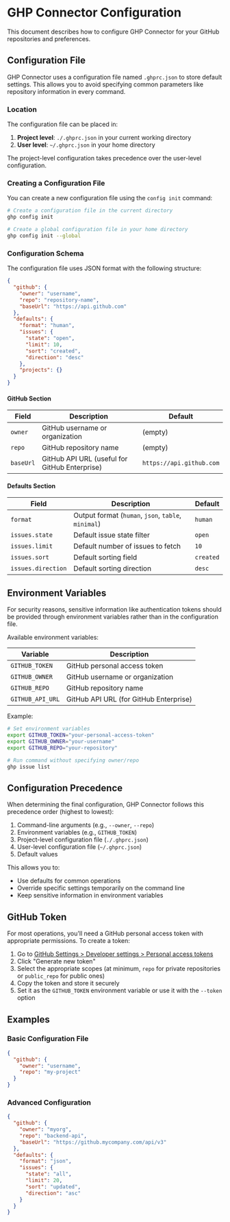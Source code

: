 # GHP Connector Configuration

This document describes how to configure GHP Connector for your GitHub repositories and preferences.

## Configuration File

GHP Connector uses a configuration file named `.ghprc.json` to store default settings. This allows you to avoid specifying common parameters like repository information in every command.

### Location

The configuration file can be placed in:

1. **Project level**: `./.ghprc.json` in your current working directory
2. **User level**: `~/.ghprc.json` in your home directory

The project-level configuration takes precedence over the user-level configuration.

### Creating a Configuration File

You can create a new configuration file using the `config init` command:

```bash
# Create a configuration file in the current directory
ghp config init

# Create a global configuration file in your home directory
ghp config init --global
```

### Configuration Schema

The configuration file uses JSON format with the following structure:

```json
{
  "github": {
    "owner": "username",
    "repo": "repository-name",
    "baseUrl": "https://api.github.com"
  },
  "defaults": {
    "format": "human",
    "issues": {
      "state": "open",
      "limit": 10,
      "sort": "created",
      "direction": "desc"
    },
    "projects": {}
  }
}
```

#### GitHub Section

| Field | Description | Default |
|-------|-------------|---------|
| `owner` | GitHub username or organization | (empty) |
| `repo` | GitHub repository name | (empty) |
| `baseUrl` | GitHub API URL (useful for GitHub Enterprise) | `https://api.github.com` |

#### Defaults Section

| Field | Description | Default |
|-------|-------------|---------|
| `format` | Output format (`human`, `json`, `table`, `minimal`) | `human` |
| `issues.state` | Default issue state filter | `open` |
| `issues.limit` | Default number of issues to fetch | `10` |
| `issues.sort` | Default sorting field | `created` |
| `issues.direction` | Default sorting direction | `desc` |

## Environment Variables

For security reasons, sensitive information like authentication tokens should be provided through environment variables rather than in the configuration file.

Available environment variables:

| Variable | Description |
|----------|-------------|
| `GITHUB_TOKEN` | GitHub personal access token |
| `GITHUB_OWNER` | GitHub username or organization |
| `GITHUB_REPO` | GitHub repository name |
| `GITHUB_API_URL` | GitHub API URL (for GitHub Enterprise) |

Example:

```bash
# Set environment variables
export GITHUB_TOKEN="your-personal-access-token"
export GITHUB_OWNER="your-username"
export GITHUB_REPO="your-repository"

# Run command without specifying owner/repo
ghp issue list
```

## Configuration Precedence

When determining the final configuration, GHP Connector follows this precedence order (highest to lowest):

1. Command-line arguments (e.g., `--owner`, `--repo`)
2. Environment variables (e.g., `GITHUB_TOKEN`)
3. Project-level configuration file (`./.ghprc.json`)
4. User-level configuration file (`~/.ghprc.json`)
5. Default values

This allows you to:
- Use defaults for common operations
- Override specific settings temporarily on the command line
- Keep sensitive information in environment variables

## GitHub Token

For most operations, you'll need a GitHub personal access token with appropriate permissions. To create a token:

1. Go to [GitHub Settings > Developer settings > Personal access tokens](https://github.com/settings/tokens)
2. Click "Generate new token"
3. Select the appropriate scopes (at minimum, `repo` for private repositories or `public_repo` for public ones)
4. Copy the token and store it securely
5. Set it as the `GITHUB_TOKEN` environment variable or use it with the `--token` option

## Examples

### Basic Configuration File

```json
{
  "github": {
    "owner": "username",
    "repo": "my-project"
  }
}
```

### Advanced Configuration

```json
{
  "github": {
    "owner": "myorg",
    "repo": "backend-api",
    "baseUrl": "https://github.mycompany.com/api/v3"
  },
  "defaults": {
    "format": "json",
    "issues": {
      "state": "all",
      "limit": 20,
      "sort": "updated",
      "direction": "asc"
    }
  }
}
``` 